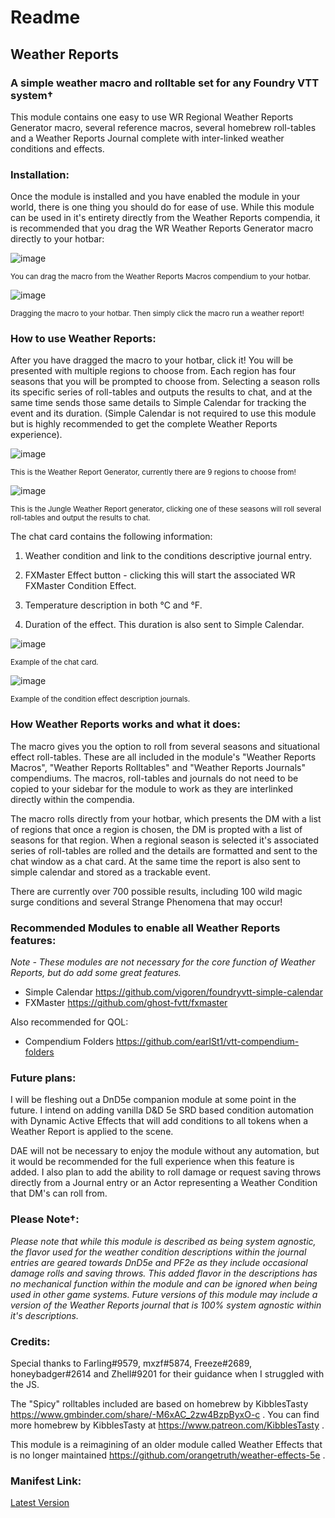 # Readme
## Weather Reports
### A simple weather macro and rolltable set for any Foundry VTT system†

This module contains one easy to use WR Regional Weather Reports Generator macro, several reference macros, several homebrew roll-tables and a Weather Reports Journal complete with inter-linked weather conditions and effects.

### Installation:

Once the module is installed and you have enabled the module in your world, there is one thing you should do for ease of use. While this module can be used in it's entirety directly from the Weather Reports compendia, it is recommended that you drag the WR Weather Reports Generator macro directly to your hotbar:

![image](https://user-images.githubusercontent.com/75949480/227755513-bf655ba3-e609-40b5-89d2-22af6fa67ae4.png)

<sup>You can drag the macro from the Weather Reports Macros compendium to your hotbar.</sup>

![image](https://user-images.githubusercontent.com/75949480/227755523-1fb14789-892f-42c2-8375-3228d73680eb.png)

<sup>Dragging the macro to your hotbar. Then simply click the macro run a weather report!</sup>

### How to use Weather Reports:

After you have dragged the macro to your hotbar, click it! You will be presented with multiple regions to choose from. Each region has four seasons that you will be prompted to choose from. Selecting a season rolls its specific series of roll-tables and outputs the results to chat, and at the same time sends those same details to Simple Calendar for tracking the event and its duration. (Simple Calendar is not required to use this module but is highly recommended to get the complete Weather Reports experience).

![image](https://user-images.githubusercontent.com/75949480/227755565-09dc888e-f490-4954-ad8c-88f2d2682c89.png)

<sup>This is the Weather Report Generator, currently there are 9 regions to choose from!</sup>

![image](https://user-images.githubusercontent.com/75949480/227755570-14eb4c07-ec16-44f6-8609-a6716ce6e2d3.png)

<sup>This is the Jungle Weather Report generator, clicking one of these seasons will roll several roll-tables and output the results to chat.</sup>

The chat card contains the following information:

1. Weather condition and link to the conditions descriptive journal entry.

2. FXMaster Effect button - clicking this will start the associated WR FXMaster Condition Effect.

3. Temperature description in both °C and °F.


4. Duration of the effect. This duration is also sent to Simple Calendar.

![image](https://user-images.githubusercontent.com/75949480/227755631-5d9a2233-594c-4e7c-9fbe-3c8996435da2.png)

<sup>Example of the chat card.</sup>

![image](https://user-images.githubusercontent.com/75949480/227755643-bc5c5505-3513-4448-8be7-00085dc1a11c.png)

<sup>Example of the condition effect description journals.</sup>

### How Weather Reports works and what it does:

The macro gives you the option to roll from several seasons and situational effect roll-tables. These are all included in the module's "Weather Reports Macros", "Weather Reports Rolltables" and "Weather Reports Journals" compendiums. The macros, roll-tables and journals do not need to be copied to your sidebar for the module to work as they are interlinked directly within the compendia.

The macro rolls directly from your hotbar, which presents the DM with a list of regions that once a region is chosen, the DM is propted with a list of seasons for that region. When a regional season is selected it's associated series of roll-tables are rolled and the details are formatted and sent to the chat window as a chat card. At the same time the report is also sent to simple calendar and stored as a trackable event.

There are currently over 700 possible results, including 100 wild magic surge conditions and several Strange Phenomena that may occur!

### Recommended Modules to enable all Weather Reports features:
*Note - These modules are not necessary for the core function of Weather Reports, but do add some great features.*
- Simple Calendar https://github.com/vigoren/foundryvtt-simple-calendar
- FXMaster https://github.com/ghost-fvtt/fxmaster

Also recommended for QOL:
- Compendium Folders https://github.com/earlSt1/vtt-compendium-folders

### Future plans:

I will be fleshing out a DnD5e companion module at some point in the future. I intend on adding vanilla D&D 5e SRD based condition automation with Dynamic Active Effects that will add conditions to all tokens when a Weather Report is applied to the scene.

DAE will not be necessary to enjoy the module without any automation, but it would be recommended for the full experience when this feature is added. I also plan to add the ability to roll damage or request saving throws directly from a Journal entry or an Actor representing a Weather Condition that DM's can roll from.

### Please Note†:

*Please note that while this module is described as being system agnostic, the flavor used for the weather condition descriptions within the journal entries are geared towards DnD5e and PF2e as they include occasional damage rolls and saving throws. This added flavor in the descriptions has no mechanical function within the module and can be ignored when being used in other game systems. Future versions of this module may include a version of the Weather Reports journal that is 100% system agnostic within it's descriptions.*

### Credits:

Special thanks to Farling#9579, mxzf#5874, Freeze#2689, honeybadger#2614 and Zhell#9201 for their guidance when I struggled with the JS.

The "Spicy" rolltables included are based on homebrew by KibblesTasty https://www.gmbinder.com/share/-M6xAC_2zw4BzpByxO-c . You can find more homebrew by KibblesTasty at https://www.patreon.com/KibblesTasty .

This module is a reimagining of an older module called Weather Effects that is no longer maintained https://github.com/orangetruth/weather-effects-5e .

### Manifest Link:
[Latest Version](https://github.com/paulcheeba/weather-reports/releases/latest/download/module.json)